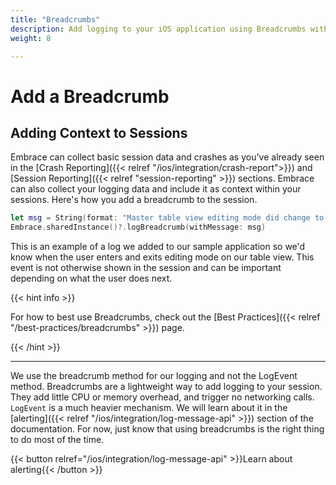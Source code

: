```yaml
---
title: "Breadcrumbs"
description: Add logging to your iOS application using Breadcrumbs with the Embrace SDK
weight: 8

---
```


# Add a Breadcrumb

## Adding Context to Sessions

Embrace can collect basic session data and crashes as you've already seen in the [Crash Reporting]({{< relref "/ios/integration/crash-report">}}) and [Session Reporting]({{< relref "session-reporting" >}}) sections.
Embrace can also collect your logging data and include it as context within your sessions. 
Here's how you add a breadcrumb to the session.

```swift
let msg = String(format: "Master table view editing mode did change to: \(editing), animated: \(animated)")
Embrace.sharedInstance()?.logBreadcrumb(withMessage: msg)
```

This is an example of a log we added to our sample application so we'd know when the user enters and exits editing mode on our table view.
This event is not otherwise shown in the session and can be important depending on what the user does next.

{{< hint info >}}

For how to best use Breadcrumbs, check out the [Best Practices]({{< relref "/best-practices/breadcrumbs" >}}) page. 

{{< /hint >}}
 
---

We use the breadcrumb method for our logging and not the LogEvent method.
Breadcrumbs are a lightweight way to add logging to your session. They add little CPU or memory overhead, and trigger no networking calls.
`LogEvent` is a much heavier mechanism. We will learn about it in the [alerting]({{< relref "/ios/integration/log-message-api" >}}) section of the documentation.
For now, just know that using breadcrumbs is the right thing to do most of the time.

{{< button relref="/ios/integration/log-message-api" >}}Learn about alerting{{< /button >}}

